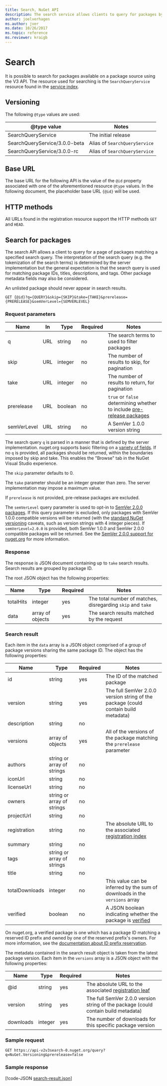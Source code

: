 ```yaml
---
title: Search, NuGet API
description: The search service allows clients to query for packages by keyword and to filter results on certain package fields.
author: joelverhagen
ms.author: jver
ms.date: 10/26/2017
ms.topic: reference
ms.reviewer: kraigb
---
```


# Search

It is possible to search for packages available on a package source using the V3 API. The resource used for searching
is the `SearchQueryService` resource found in the [service index](service-index.md).

## Versioning

The following `@type` values are used:

@type value                   | Notes
----------------------------- | -----
SearchQueryService            | The initial release
SearchQueryService/3.0.0-beta | Alias of `SearchQueryService`
SearchQueryService/3.0.0-rc   | Alias of `SearchQueryService`

## Base URL

The base URL for the following API is the value of the `@id` property associated with one of the aforementioned
resource `@type` values. In the following document, the placeholder base URL `{@id}` will be used.

## HTTP methods

All URLs found in the registration resource support the HTTP methods `GET` and `HEAD`.

## Search for packages

The search API allows a client to query for a page of packages matching a specified search query. The interpretation
of the search query (e.g. the tokenization of the search terms) is determined by the server implementation but the
general expectation is that the search query is used for matching package IDs, titles, descriptions, and tags. Other
package metadata fields may also be considered.

An unlisted package should never appear in search results.

    GET {@id}?q={QUERY}&skip={SKIP}&take={TAKE}&prerelease={PRERELEASE}&semVerLevel={SEMVERLEVEL}

### Request parameters

Name        | In     | Type    | Required | Notes
----------- | ------ | ------- | -------- | -----
q           | URL    | string  | no       | The search terms to used to filter packages
skip        | URL    | integer | no       | The number of results to skip, for pagination
take        | URL    | integer | no       | The number of results to return, for pagination
prerelease  | URL    | boolean | no       | `true` or `false` determining whether to include [pre-release packages](../create-packages/prerelease-packages.md)
semVerLevel | URL    | string  | no       | A SemVer 1.0.0 version string 

The search query `q` is parsed in a manner that is defined by the server implementation. nuget.org supports basic
filtering on a [variety of fields](../consume-packages/finding-and-choosing-packages.md#search-syntax). If no
`q` is provided, all packages should be returned, within the boundaries imposed by skip and take. This enables the
"Browse" tab in the NuGet Visual Studio experience.

The `skip` parameter defaults to 0.

The `take` parameter should be an integer greater than zero. The server implementation may impose a maximum value.

If `prerelease` is not provided, pre-release packages are excluded.

The `semVerLevel` query parameter is used to opt-in to
[SemVer 2.0.0 packages](https://github.com/NuGet/Home/wiki/SemVer2-support-for-nuget.org-%28server-side%29#identifying-semver-v200-packages).
If this query parameter is excluded, only packages with SemVer 1.0.0 compatible versions will be returned (with the 
[standard NuGet versioning](../reference/package-versioning.md) caveats, such as version strings with 4 integer pieces).
If `semVerLevel=2.0.0` is provided, both SemVer 1.0.0 and SemVer 2.0.0 compatible packages will be returned. See the
[SemVer 2.0.0 support for nuget.org](https://github.com/NuGet/Home/wiki/SemVer2-support-for-nuget.org-%28server-side%29)
for more information.

### Response

The response is JSON document containing up to `take` search results. Search results are grouped by package ID.

The root JSON object has the following properties:

Name      | Type             | Required | Notes
--------- | ---------------- | -------- | -----
totalHits | integer          | yes      | The total number of matches, disregarding `skip` and `take`
data      | array of objects | yes      | The search results matched by the request

### Search result

Each item in the `data` array is a JSON object comprised of a group of package versions sharing the same package ID.
The object has the following properties:

Name           | Type                       | Required | Notes
-------------- | -------------------------- | -------- | -----
id             | string                     | yes      | The ID of the matched package
version        | string                     | yes      | The full SemVer 2.0.0 version string of the package (could contain build metadata)
description    | string                     | no       | 
versions       | array of objects           | yes      | All of the versions of the package matching the `prerelease` parameter
authors        | string or array of strings | no       | 
iconUrl        | string                     | no       | 
licenseUrl     | string                     | no       | 
owners         | string or array of strings | no       | 
projectUrl     | string                     | no       | 
registration   | string                     | no       | The absolute URL to the associated [registration index](registration-base-url-resource.md#registration-index)
summary        | string                     | no       | 
tags           | string or array of strings | no       | 
title          | string                     | no       | 
totalDownloads | integer                    | no       | This value can be inferred by the sum of downloads in the `versions` array
verified       | boolean                    | no       | A JSON boolean indicating whether the package is [verified](../nuget-org/id-prefix-reservation.md)

On nuget.org, a verified package is one which has a package ID matching a reserved ID prefix and owned by one of the
reserved prefix's owners. For more information, see the
[documentation about ID prefix reservation](../reference/id-prefix-reservation.md).

The metadata contained in the search result object is taken from the latest package version. Each item in the
`versions` array is a JSON object with the following properties:

Name      | Type    | Required | Notes
--------- | ------- | -------- | -----
@id       | string  | yes      | The absolute URL to the associated [registration leaf](registration-base-url-resource.md#registration-leaf)
version   | string  | yes      | The full SemVer 2.0.0 version string of the package (could contain build metadata)
downloads | integer | yes      | The number of downloads for this specific package version

### Sample request

    GET https://api-v2v3search-0.nuget.org/query?q=NuGet.Versioning&prerelease=false

### Sample response

[!code-JSON [search-result.json](./_data/search-result.json)]
